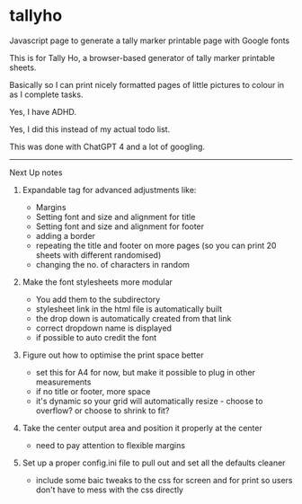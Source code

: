 # tallyho
Javascript page to generate a tally marker printable page with Google fonts


This is for Tally Ho, a browser-based generator of tally marker printable sheets. 

Basically so I can print nicely formatted pages of little pictures to colour in as I complete tasks.

Yes, I have ADHD.

Yes, I did this instead of my actual todo list.

This was done with ChatGPT 4 and a lot of googling.

------------------
Next Up notes

1. Expandable tag for advanced adjustments like:
    - Margins
    - Setting font and size and alignment for title 
    - Setting font and size and alignment for footer
    - adding a border
    - repeating the title and footer on more pages (so you can print 20 sheets with different randomised)
    - changing the no. of characters in random

2. Make the font stylesheets more modular
    - You add them to the subdirectory
    - stylesheet link in the html file is automatically built
    - the drop down is automatically created from that link
    - correct dropdown name is displayed
    - if possible to auto credit the font

3. Figure out how to optimise the print space better
    - set this for A4 for now, but make it possible to plug in other measurements
    - if no title or footer, more space
    - it's dynamic so your grid will automatically resize - choose to overflow? or choose to shrink to fit?

4. Take the center output area and position it properly 
at the center
    - need to pay attention to flexible margins

5. Set up a proper config.ini file to pull out and set all the defaults cleaner
    - include some baic tweaks to the css for screen and for print so users don't have to mess with the css directly